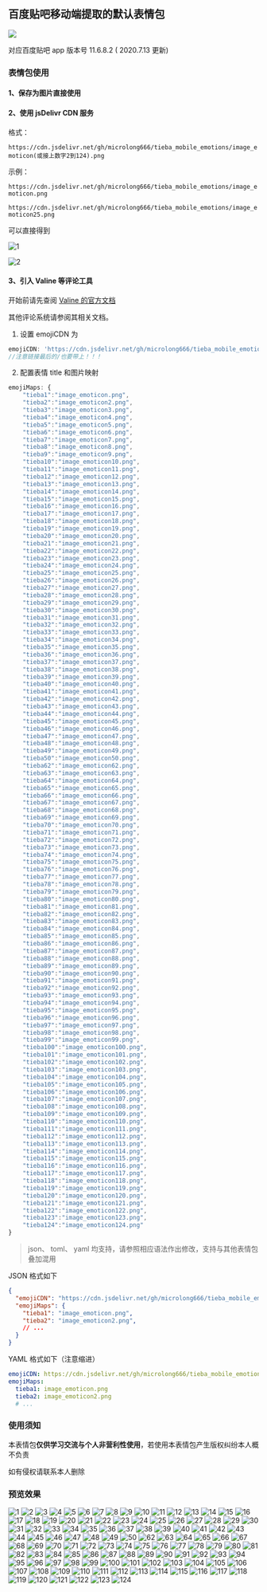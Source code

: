 ## 百度贴吧移动端提取的默认表情包

[![](https://data.jsdelivr.com/v1/package/gh/microlong666/tieba_mobile_emotions/badge)](https://www.jsdelivr.com/package/gh/microlong666/tieba_mobile_emotions)

对应百度贴吧 app 版本号 11.6.8.2 ( 2020.7.13 更新)

### 表情包使用

#### 1、保存为图片直接使用

#### 2、使用 jsDelivr CDN 服务

格式：

`https://cdn.jsdelivr.net/gh/microlong666/tieba_mobile_emotions/image_emoticon(或接上数字2到124).png`

示例：

`https://cdn.jsdelivr.net/gh/microlong666/tieba_mobile_emotions/image_emoticon.png`

`https://cdn.jsdelivr.net/gh/microlong666/tieba_mobile_emotions/image_emoticon25.png`

可以直接得到

![1](https://cdn.jsdelivr.net/gh/microlong666/tieba_mobile_emotions/image_emoticon.png)

![2](https://cdn.jsdelivr.net/gh/microlong666/tieba_mobile_emotions/image_emoticon25.png)

#### 3、引入 Valine 等评论工具

开始前请先查阅 [Valine 的官方文档](https://valine.js.org/emoji.html)

其他评论系统请参阅其相关文档。

1. 设置 emojiCDN 为

``` js
emojiCDN: 'https://cdn.jsdelivr.net/gh/microlong666/tieba_mobile_emotions/',
//注意链接最后的/也要带上！！！
```

2. 配置表情 title 和图片映射

``` js
emojiMaps: {
    "tieba1":"image_emoticon.png",
    "tieba2":"image_emoticon2.png",
    "tieba3":"image_emoticon3.png",
    "tieba4":"image_emoticon4.png",
    "tieba5":"image_emoticon5.png",
    "tieba6":"image_emoticon6.png",
    "tieba7":"image_emoticon7.png",
    "tieba8":"image_emoticon8.png",
    "tieba9":"image_emoticon9.png",
    "tieba10":"image_emoticon10.png",
    "tieba11":"image_emoticon11.png",
    "tieba12":"image_emoticon12.png",
    "tieba13":"image_emoticon13.png",
    "tieba14":"image_emoticon14.png",
    "tieba15":"image_emoticon15.png",
    "tieba16":"image_emoticon16.png",
    "tieba17":"image_emoticon17.png",
    "tieba18":"image_emoticon18.png",
    "tieba19":"image_emoticon19.png",
    "tieba20":"image_emoticon20.png",
    "tieba21":"image_emoticon21.png",
    "tieba22":"image_emoticon22.png",
    "tieba23":"image_emoticon23.png",
    "tieba24":"image_emoticon24.png",
    "tieba25":"image_emoticon25.png",
    "tieba26":"image_emoticon26.png",
    "tieba27":"image_emoticon27.png",
    "tieba28":"image_emoticon28.png",
    "tieba29":"image_emoticon29.png",
    "tieba30":"image_emoticon30.png",
    "tieba31":"image_emoticon31.png",
    "tieba32":"image_emoticon32.png",
    "tieba33":"image_emoticon33.png",
    "tieba34":"image_emoticon34.png",
    "tieba35":"image_emoticon35.png",
    "tieba36":"image_emoticon36.png",
    "tieba37":"image_emoticon37.png",
    "tieba38":"image_emoticon38.png",
    "tieba39":"image_emoticon39.png",
    "tieba40":"image_emoticon40.png",
    "tieba41":"image_emoticon41.png",
    "tieba42":"image_emoticon42.png",
    "tieba43":"image_emoticon43.png",
    "tieba44":"image_emoticon44.png",
    "tieba45":"image_emoticon45.png",
    "tieba46":"image_emoticon46.png",
    "tieba47":"image_emoticon47.png",
    "tieba48":"image_emoticon48.png",
    "tieba49":"image_emoticon49.png",
    "tieba50":"image_emoticon50.png",
    "tieba62":"image_emoticon62.png",
    "tieba63":"image_emoticon63.png",
    "tieba64":"image_emoticon64.png",
    "tieba65":"image_emoticon65.png",
    "tieba66":"image_emoticon66.png",
    "tieba67":"image_emoticon67.png",
    "tieba68":"image_emoticon68.png",
    "tieba69":"image_emoticon69.png",
    "tieba70":"image_emoticon70.png",
    "tieba71":"image_emoticon71.png",
    "tieba72":"image_emoticon72.png",
    "tieba73":"image_emoticon73.png",
    "tieba74":"image_emoticon74.png",
    "tieba75":"image_emoticon75.png",
    "tieba76":"image_emoticon76.png",
    "tieba77":"image_emoticon77.png",
    "tieba78":"image_emoticon78.png",
    "tieba79":"image_emoticon79.png",
    "tieba80":"image_emoticon80.png",
    "tieba81":"image_emoticon81.png",
    "tieba82":"image_emoticon82.png",
    "tieba83":"image_emoticon83.png",
    "tieba84":"image_emoticon84.png",
    "tieba85":"image_emoticon85.png",
    "tieba86":"image_emoticon86.png",
    "tieba87":"image_emoticon87.png",
    "tieba88":"image_emoticon88.png",
    "tieba89":"image_emoticon89.png",
    "tieba90":"image_emoticon90.png",
    "tieba91":"image_emoticon91.png",
    "tieba92":"image_emoticon92.png",
    "tieba93":"image_emoticon93.png",
    "tieba94":"image_emoticon94.png",
    "tieba95":"image_emoticon95.png",
    "tieba96":"image_emoticon96.png",
    "tieba97":"image_emoticon97.png",
    "tieba98":"image_emoticon98.png",
    "tieba99":"image_emoticon99.png",
    "tieba100":"image_emoticon100.png",
    "tieba101":"image_emoticon101.png",
    "tieba102":"image_emoticon102.png",
    "tieba103":"image_emoticon103.png",
    "tieba104":"image_emoticon104.png",
    "tieba105":"image_emoticon105.png",
    "tieba106":"image_emoticon106.png",
    "tieba107":"image_emoticon107.png",
    "tieba108":"image_emoticon108.png",
    "tieba109":"image_emoticon109.png",
    "tieba110":"image_emoticon110.png",
    "tieba111":"image_emoticon111.png",
    "tieba112":"image_emoticon112.png",
    "tieba113":"image_emoticon113.png",
    "tieba114":"image_emoticon114.png",
    "tieba115":"image_emoticon115.png",
    "tieba116":"image_emoticon116.png",
    "tieba117":"image_emoticon117.png",
    "tieba118":"image_emoticon118.png",
    "tieba119":"image_emoticon119.png",
    "tieba120":"image_emoticon120.png",
    "tieba121":"image_emoticon121.png",
    "tieba122":"image_emoticon122.png",
    "tieba123":"image_emoticon123.png",
    "tieba124":"image_emoticon124.png"
} 
```

> json、 toml、 yaml 均支持，请参照相应语法作出修改，支持与其他表情包叠加混用

JSON 格式如下

``` json
{
  "emojiCDN": "https://cdn.jsdelivr.net/gh/microlong666/tieba_mobile_emotions/",
  "emojiMaps": {
    "tieba1": "image_emoticon.png",
    "tieba2": "image_emoticon2.png",
    // ...
  }
}
```

YAML 格式如下（注意缩进）

``` yaml
emojiCDN: https://cdn.jsdelivr.net/gh/microlong666/tieba_mobile_emotions/
emojiMaps:
  tieba1: image_emoticon.png
  tieba2: image_emoticon2.png
  # ...
```

### 使用须知

本表情包**仅供学习交流与个人非营利性使用**，若使用本表情包产生版权纠纷本人概不负责

如有侵权请联系本人删除

### 预览效果

![1](https://cdn.jsdelivr.net/gh/microlong666/tieba_mobile_emotions/image_emoticon.png)
![2](https://cdn.jsdelivr.net/gh/microlong666/tieba_mobile_emotions/image_emoticon2.png)
![3](https://cdn.jsdelivr.net/gh/microlong666/tieba_mobile_emotions/image_emoticon3.png)
![4](https://cdn.jsdelivr.net/gh/microlong666/tieba_mobile_emotions/image_emoticon4.png)
![5](https://cdn.jsdelivr.net/gh/microlong666/tieba_mobile_emotions/image_emoticon5.png)
![6](https://cdn.jsdelivr.net/gh/microlong666/tieba_mobile_emotions/image_emoticon6.png)
![7](https://cdn.jsdelivr.net/gh/microlong666/tieba_mobile_emotions/image_emoticon7.png)
![8](https://cdn.jsdelivr.net/gh/microlong666/tieba_mobile_emotions/image_emoticon8.png)
![9](https://cdn.jsdelivr.net/gh/microlong666/tieba_mobile_emotions/image_emoticon9.png)
![10](https://cdn.jsdelivr.net/gh/microlong666/tieba_mobile_emotions/image_emoticon10.png)
![11](https://cdn.jsdelivr.net/gh/microlong666/tieba_mobile_emotions/image_emoticon11.png)
![12](https://cdn.jsdelivr.net/gh/microlong666/tieba_mobile_emotions/image_emoticon12.png)
![13](https://cdn.jsdelivr.net/gh/microlong666/tieba_mobile_emotions/image_emoticon13.png)
![14](https://cdn.jsdelivr.net/gh/microlong666/tieba_mobile_emotions/image_emoticon14.png)
![15](https://cdn.jsdelivr.net/gh/microlong666/tieba_mobile_emotions/image_emoticon15.png)
![16](https://cdn.jsdelivr.net/gh/microlong666/tieba_mobile_emotions/image_emoticon16.png)
![17](https://cdn.jsdelivr.net/gh/microlong666/tieba_mobile_emotions/image_emoticon17.png)
![18](https://cdn.jsdelivr.net/gh/microlong666/tieba_mobile_emotions/image_emoticon18.png)
![19](https://cdn.jsdelivr.net/gh/microlong666/tieba_mobile_emotions/image_emoticon19.png)
![20](https://cdn.jsdelivr.net/gh/microlong666/tieba_mobile_emotions/image_emoticon20.png)
![21](https://cdn.jsdelivr.net/gh/microlong666/tieba_mobile_emotions/image_emoticon21.png)
![22](https://cdn.jsdelivr.net/gh/microlong666/tieba_mobile_emotions/image_emoticon22.png)
![23](https://cdn.jsdelivr.net/gh/microlong666/tieba_mobile_emotions/image_emoticon23.png)
![24](https://cdn.jsdelivr.net/gh/microlong666/tieba_mobile_emotions/image_emoticon24.png)
![25](https://cdn.jsdelivr.net/gh/microlong666/tieba_mobile_emotions/image_emoticon25.png)
![26](https://cdn.jsdelivr.net/gh/microlong666/tieba_mobile_emotions/image_emoticon26.png)
![27](https://cdn.jsdelivr.net/gh/microlong666/tieba_mobile_emotions/image_emoticon27.png)
![28](https://cdn.jsdelivr.net/gh/microlong666/tieba_mobile_emotions/image_emoticon28.png)
![29](https://cdn.jsdelivr.net/gh/microlong666/tieba_mobile_emotions/image_emoticon29.png)
![30](https://cdn.jsdelivr.net/gh/microlong666/tieba_mobile_emotions/image_emoticon30.png)
![31](https://cdn.jsdelivr.net/gh/microlong666/tieba_mobile_emotions/image_emoticon31.png)
![32](https://cdn.jsdelivr.net/gh/microlong666/tieba_mobile_emotions/image_emoticon32.png)
![33](https://cdn.jsdelivr.net/gh/microlong666/tieba_mobile_emotions/image_emoticon33.png)
![34](https://cdn.jsdelivr.net/gh/microlong666/tieba_mobile_emotions/image_emoticon34.png)
![35](https://cdn.jsdelivr.net/gh/microlong666/tieba_mobile_emotions/image_emoticon35.png)
![36](https://cdn.jsdelivr.net/gh/microlong666/tieba_mobile_emotions/image_emoticon36.png)
![37](https://cdn.jsdelivr.net/gh/microlong666/tieba_mobile_emotions/image_emoticon37.png)
![38](https://cdn.jsdelivr.net/gh/microlong666/tieba_mobile_emotions/image_emoticon38.png)
![39](https://cdn.jsdelivr.net/gh/microlong666/tieba_mobile_emotions/image_emoticon39.png)
![40](https://cdn.jsdelivr.net/gh/microlong666/tieba_mobile_emotions/image_emoticon40.png)
![41](https://cdn.jsdelivr.net/gh/microlong666/tieba_mobile_emotions/image_emoticon41.png)
![42](https://cdn.jsdelivr.net/gh/microlong666/tieba_mobile_emotions/image_emoticon42.png)
![43](https://cdn.jsdelivr.net/gh/microlong666/tieba_mobile_emotions/image_emoticon43.png)
![44](https://cdn.jsdelivr.net/gh/microlong666/tieba_mobile_emotions/image_emoticon44.png)
![45](https://cdn.jsdelivr.net/gh/microlong666/tieba_mobile_emotions/image_emoticon45.png)
![46](https://cdn.jsdelivr.net/gh/microlong666/tieba_mobile_emotions/image_emoticon46.png)
![47](https://cdn.jsdelivr.net/gh/microlong666/tieba_mobile_emotions/image_emoticon47.png)
![48](https://cdn.jsdelivr.net/gh/microlong666/tieba_mobile_emotions/image_emoticon48.png)
![49](https://cdn.jsdelivr.net/gh/microlong666/tieba_mobile_emotions/image_emoticon49.png)
![50](https://cdn.jsdelivr.net/gh/microlong666/tieba_mobile_emotions/image_emoticon50.png)
![62](https://cdn.jsdelivr.net/gh/microlong666/tieba_mobile_emotions/image_emoticon62.png)
![63](https://cdn.jsdelivr.net/gh/microlong666/tieba_mobile_emotions/image_emoticon63.png)
![64](https://cdn.jsdelivr.net/gh/microlong666/tieba_mobile_emotions/image_emoticon64.png)
![65](https://cdn.jsdelivr.net/gh/microlong666/tieba_mobile_emotions/image_emoticon65.png)
![66](https://cdn.jsdelivr.net/gh/microlong666/tieba_mobile_emotions/image_emoticon66.png)
![67](https://cdn.jsdelivr.net/gh/microlong666/tieba_mobile_emotions/image_emoticon67.png)
![68](https://cdn.jsdelivr.net/gh/microlong666/tieba_mobile_emotions/image_emoticon68.png)
![69](https://cdn.jsdelivr.net/gh/microlong666/tieba_mobile_emotions/image_emoticon69.png)
![70](https://cdn.jsdelivr.net/gh/microlong666/tieba_mobile_emotions/image_emoticon70.png)
![71](https://cdn.jsdelivr.net/gh/microlong666/tieba_mobile_emotions/image_emoticon71.png)
![72](https://cdn.jsdelivr.net/gh/microlong666/tieba_mobile_emotions/image_emoticon72.png)
![73](https://cdn.jsdelivr.net/gh/microlong666/tieba_mobile_emotions/image_emoticon73.png)
![74](https://cdn.jsdelivr.net/gh/microlong666/tieba_mobile_emotions/image_emoticon74.png)
![75](https://cdn.jsdelivr.net/gh/microlong666/tieba_mobile_emotions/image_emoticon75.png)
![76](https://cdn.jsdelivr.net/gh/microlong666/tieba_mobile_emotions/image_emoticon76.png)
![77](https://cdn.jsdelivr.net/gh/microlong666/tieba_mobile_emotions/image_emoticon77.png)
![78](https://cdn.jsdelivr.net/gh/microlong666/tieba_mobile_emotions/image_emoticon78.png)
![79](https://cdn.jsdelivr.net/gh/microlong666/tieba_mobile_emotions/image_emoticon79.png)
![80](https://cdn.jsdelivr.net/gh/microlong666/tieba_mobile_emotions/image_emoticon80.png)
![81](https://cdn.jsdelivr.net/gh/microlong666/tieba_mobile_emotions/image_emoticon81.png)
![82](https://cdn.jsdelivr.net/gh/microlong666/tieba_mobile_emotions/image_emoticon82.png)
![83](https://cdn.jsdelivr.net/gh/microlong666/tieba_mobile_emotions/image_emoticon83.png)
![84](https://cdn.jsdelivr.net/gh/microlong666/tieba_mobile_emotions/image_emoticon84.png)
![85](https://cdn.jsdelivr.net/gh/microlong666/tieba_mobile_emotions/image_emoticon85.png)
![86](https://cdn.jsdelivr.net/gh/microlong666/tieba_mobile_emotions/image_emoticon86.png)
![87](https://cdn.jsdelivr.net/gh/microlong666/tieba_mobile_emotions/image_emoticon87.png)
![88](https://cdn.jsdelivr.net/gh/microlong666/tieba_mobile_emotions/image_emoticon88.png)
![89](https://cdn.jsdelivr.net/gh/microlong666/tieba_mobile_emotions/image_emoticon89.png)
![90](https://cdn.jsdelivr.net/gh/microlong666/tieba_mobile_emotions/image_emoticon90.png)
![91](https://cdn.jsdelivr.net/gh/microlong666/tieba_mobile_emotions/image_emoticon91.png)
![92](https://cdn.jsdelivr.net/gh/microlong666/tieba_mobile_emotions/image_emoticon92.png)
![93](https://cdn.jsdelivr.net/gh/microlong666/tieba_mobile_emotions/image_emoticon93.png)
![94](https://cdn.jsdelivr.net/gh/microlong666/tieba_mobile_emotions/image_emoticon94.png)
![95](https://cdn.jsdelivr.net/gh/microlong666/tieba_mobile_emotions/image_emoticon95.png)
![96](https://cdn.jsdelivr.net/gh/microlong666/tieba_mobile_emotions/image_emoticon96.png)
![97](https://cdn.jsdelivr.net/gh/microlong666/tieba_mobile_emotions/image_emoticon97.png)
![98](https://cdn.jsdelivr.net/gh/microlong666/tieba_mobile_emotions/image_emoticon98.png)
![99](https://cdn.jsdelivr.net/gh/microlong666/tieba_mobile_emotions/image_emoticon99.png)
![100](https://cdn.jsdelivr.net/gh/microlong666/tieba_mobile_emotions/image_emoticon100.png)
![101](https://cdn.jsdelivr.net/gh/microlong666/tieba_mobile_emotions/image_emoticon101.png)
![102](https://cdn.jsdelivr.net/gh/microlong666/tieba_mobile_emotions/image_emoticon102.png)
![103](https://cdn.jsdelivr.net/gh/microlong666/tieba_mobile_emotions/image_emoticon103.png)
![104](https://cdn.jsdelivr.net/gh/microlong666/tieba_mobile_emotions/image_emoticon104.png)
![105](https://cdn.jsdelivr.net/gh/microlong666/tieba_mobile_emotions/image_emoticon105.png)
![106](https://cdn.jsdelivr.net/gh/microlong666/tieba_mobile_emotions/image_emoticon106.png)
![107](https://cdn.jsdelivr.net/gh/microlong666/tieba_mobile_emotions/image_emoticon107.png)
![108](https://cdn.jsdelivr.net/gh/microlong666/tieba_mobile_emotions/image_emoticon108.png)
![109](https://cdn.jsdelivr.net/gh/microlong666/tieba_mobile_emotions/image_emoticon109.png)
![110](https://cdn.jsdelivr.net/gh/microlong666/tieba_mobile_emotions/image_emoticon110.png)
![111](https://cdn.jsdelivr.net/gh/microlong666/tieba_mobile_emotions/image_emoticon111.png)
![112](https://cdn.jsdelivr.net/gh/microlong666/tieba_mobile_emotions/image_emoticon112.png)
![113](https://cdn.jsdelivr.net/gh/microlong666/tieba_mobile_emotions/image_emoticon113.png)
![114](https://cdn.jsdelivr.net/gh/microlong666/tieba_mobile_emotions/image_emoticon114.png)
![115](https://cdn.jsdelivr.net/gh/microlong666/tieba_mobile_emotions/image_emoticon115.png)
![116](https://cdn.jsdelivr.net/gh/microlong666/tieba_mobile_emotions/image_emoticon116.png)
![117](https://cdn.jsdelivr.net/gh/microlong666/tieba_mobile_emotions/image_emoticon117.png)
![118](https://cdn.jsdelivr.net/gh/microlong666/tieba_mobile_emotions/image_emoticon118.png)
![119](https://cdn.jsdelivr.net/gh/microlong666/tieba_mobile_emotions/image_emoticon119.png)
![120](https://cdn.jsdelivr.net/gh/microlong666/tieba_mobile_emotions/image_emoticon120.png)
![121](https://cdn.jsdelivr.net/gh/microlong666/tieba_mobile_emotions/image_emoticon121.png)
![122](https://cdn.jsdelivr.net/gh/microlong666/tieba_mobile_emotions/image_emoticon122.png)
![123](https://cdn.jsdelivr.net/gh/microlong666/tieba_mobile_emotions/image_emoticon123.png)
![124](https://cdn.jsdelivr.net/gh/microlong666/tieba_mobile_emotions/image_emoticon124.png)
